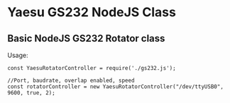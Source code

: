 # Yaesu GS232 NodeJS Class

## Basic NodeJS GS232 Rotator class

Usage:
```
const YaesuRotatorController = require('./gs232.js');

//Port, baudrate, overlap enabled, speed
const rotatorController = new YaesuRotatorController("/dev/ttyUSB0", 9600, true, 2);

```

